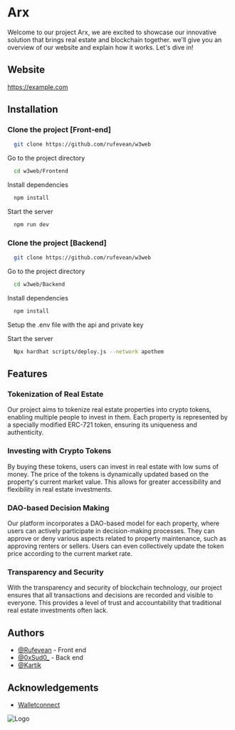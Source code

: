 
# Arx

Welcome to our project Arx, we are excited to showcase our innovative solution that brings real estate and blockchain together.  we'll give you an overview of our website and explain how it works. Let's dive in!

## Website 

https://example.com


## Installation
### Clone the project [Front-end]

```bash
  git clone https://github.com/rufevean/w3web
```

Go to the project directory

```bash
  cd w3web/Frontend
```

Install dependencies

```bash
  npm install
```

Start the server

```bash
  npm run dev
```
###  Clone the project [Backend]

```bash
  git clone https://github.com/rufevean/w3web
```

Go to the project directory

```bash
  cd w3web/Backend
```

Install dependencies

```bash
  npm install
```
Setup the .env file with the api and private key

Start the server

```bash
  Npx hardhat scripts/deploy.js --network apothem
```

## Features

### Tokenization of Real Estate 
Our project aims to tokenize real estate properties into crypto tokens, enabling multiple people to invest in them. Each property is represented by a specially modified ERC-721 token, ensuring its uniqueness and authenticity.

### Investing with Crypto Tokens

By buying these tokens, users can invest in real estate with low sums of money. The price of the tokens is dynamically updated based on the property's current market value. This allows for greater accessibility and flexibility in real estate investments.

### DAO-based Decision Making


Our platform incorporates a DAO-based model for each property, where users can actively participate in decision-making processes. They can approve or deny various aspects related to property maintenance, such as approving renters or sellers. Users can even collectively update the token price according to the current market rate.

### Transparency and Security


With the transparency and security of blockchain technology, our project ensures that all transactions and decisions are recorded and visible to everyone. This provides a level of trust and accountability that traditional real estate investments often lack.


## Authors

- [@Rufevean](https://www.github.com/rufevean) - Front end
- [@0xSud0_](https://github.com/Sud0-AP) - Back end 
- [@Kartik](https://github.com/Kartiklamba4)


## Acknowledgements

 - [Walletconnect](https://walletconnect.com/)
 


![Logo](https://img.shields.io/github/stars/rufevean/w3web?style=social)

